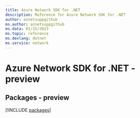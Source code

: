 ```yaml
---
title: Azure Network SDK for .NET
description: Reference for Azure Network SDK for .NET
author: aznetsuppgithub
ms.author: aznetsuppgithub
ms.data: 01/25/2023
ms.topic: reference
ms.devlang: dotnet
ms.service: network
---
```

# Azure Network SDK for .NET - preview
## Packages - preview
[!INCLUDE [packages](network-index.md)]